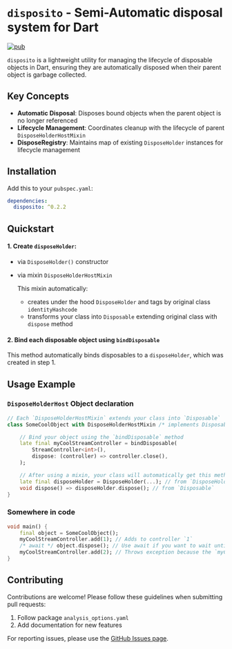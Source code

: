 # `disposito` - Semi-Automatic disposal system for Dart

[![pub](https://img.shields.io/pub/points/disposito)](https://pub.dev/packages/disposito)

`disposito` is a lightweight utility for managing the lifecycle of disposable objects in Dart, ensuring they are automatically disposed when their parent object is garbage collected.

## Key Concepts

- **Automatic Disposal**: Disposes bound objects when the parent object is no longer referenced
- **Lifecycle Management**: Coordinates cleanup with the lifecycle of parent `DisposeHolderHostMixin`
- **DisposeRegistry**: Maintains map of existing `DisposeHolder` instances for lifecycle management

## Installation

Add this to your `pubspec.yaml`:

```yaml
dependencies:
  disposito: ^0.2.2
```

## Quickstart

#### 1. Create `disposeHolder`:
- via `DisposeHolder()` constructor
- via mixin `DisposeHolderHostMixin`

    This mixin automatically:
    - creates under the hood `DisposeHolder` and tags by original class `identityHashcode`
    - transforms your class into `Disposable` extending original class with `dispose` method

#### 2. Bind each disposable object using `bindDisposable`

This method automatically binds disposables to a `disposeHolder`, which was created in step 1.

## Usage Example

### `DisposeHolderHost` Object declaration
```dart
// Each `DisposeHolderHostMixin` extends your class into `Disposable`
class SomeCoolObject with DisposeHolderHostMixin /* implements Disposable */ {

    // Bind your object using the `bindDisposable` method
    late final myCoolStreamController = bindDisposable(
        StreamController<int>(),
        dispose: (controller) => controller.close(),
    );

    // After using a mixin, your class will automatically get this method and a holder under the hood
    late final disposeHolder = DisposeHolder(...); // from `DisposeHolderHostMixin`
    void dispose() => disposeHolder.dispose(); // from `Disposable`
}
```

### Somewhere in code
```dart
void main() {
    final object = SomeCoolObject();
    myCoolStreamController.add(1); // Adds to controller `1`
    /* await */ object.dispose(); // Use await if you want to wait until the disposition of all bound objects
    myCoolStreamController.add(2); // Throws exception because the `myCoolStreamController` is closed
}
```


## Contributing

Contributions are welcome! Please follow these guidelines when submitting pull requests:

1. Follow package `analysis_options.yaml`
3. Add documentation for new features

For reporting issues, please use the [GitHub Issues page](https://github.com/arxdeus/disposito/issues).
